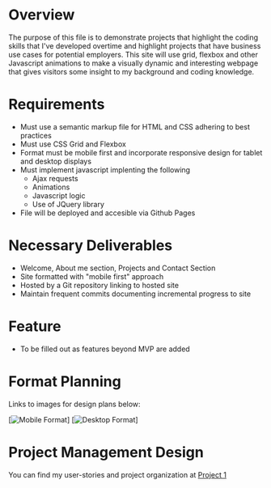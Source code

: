 Overview
===
The purpose of this file is to demonstrate projects that highlight the coding skills that I've developed overtime and highlight projects that have business use cases for potential employers. This site will use grid, flexbox and other Javascript animations to make a visually dynamic and interesting webpage that gives visitors some insight to my background and coding knowledge.

Requirements
===
- Must use a semantic markup file for HTML and CSS adhering to best practices
- Must use CSS Grid and Flexbox
- Format must be mobile first and incorporate responsive design for tablet and desktop displays
- Must implement javascript implenting the following
  - Ajax requests
  - Animations
  - Javascript logic
  - Use of JQuery library
- File will be deployed and accesible via Github Pages


Necessary Deliverables
===
- Welcome, About me section, Projects and Contact Section
- Site formatted with "mobile first" approach
- Hosted by a Git repository linking to hosted site
- Maintain frequent commits documenting incremental progress to site

Feature
===
- To be filled out as features beyond MVP are added

Format Planning
===
Links to images for design plans below:

[![Mobile Format](https://drive.google.com/file/d/1YGBwuUVZwRH_O7MoPdNjMDUpO-uQV9P-/view?usp=sharing)]
[![Desktop Format](https://drive.google.com/file/d/1Tle0Km2gw2ZL9lk3WPG0xgxX5nqvf2pT/view?usp=sharing)]

Project Management Design
===
You can find my user-stories and project organization at [Project 1](https://tree.taiga.io/project/coreyvill-portfolio/kanban)